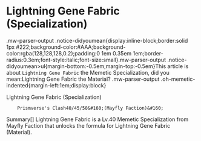 # Lightning Gene Fabric (Specialization)

.mw-parser-output .notice-didyoumean{display:inline-block;border:solid 1px #222;background-color:#AAA;background-color:rgba(128,128,128,0.2);padding:0 1em 0.35em 1em;border-radius:0.3em;font-style:italic;font-size:small}.mw-parser-output .notice-didyoumean>ul{margin-bottom:-0.5em;margin-top:-0.5em}This article is about ```Lightning Gene Fabric``` the Memetic Specialization, did you mean:Lightning Gene Fabric the Material?
.mw-parser-output .oh-memetic-indented{margin-left:1em;display:block}

Lightning Gene Fabric (Specialization)

	
	
	
	
	
	
		Prismverse's Clash40/45/50&#160;(Mayfly Faction)&#160;
	
	
	






Summary[]
Lightning Gene Fabric is a Lv.40 Memetic Specialization from Mayfly Faction that unlocks the formula for Lightning Gene Fabric (Material).

